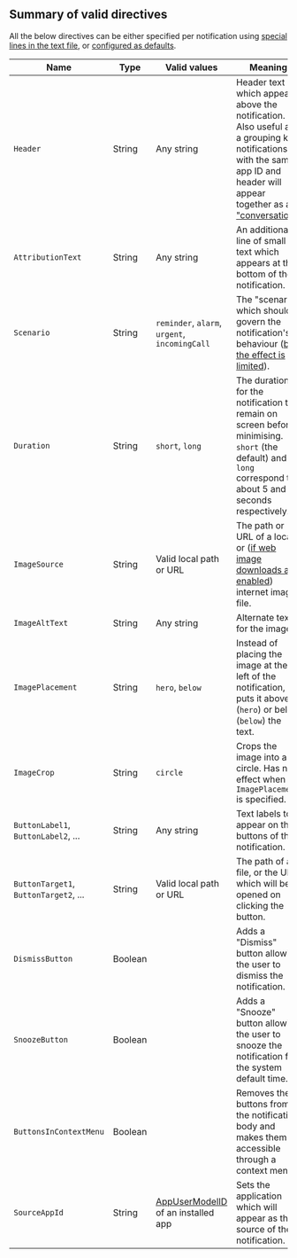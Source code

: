 ## Summary of valid directives

All the below directives can be either specified per notification using [special lines in the text file](file_format.md), or [configured as defaults](config.md).

| Name              | Type      | Valid values                      | Meaning                                                           |
|-------------------|-----------|-----------------------------------|-------------------------------------------------------------------|
| `Header`            | String    | Any string | Header text which appears above the notification. Also useful as a grouping key: notifications with the same app ID and header will appear together as a ["conversation"](https://docs.microsoft.com/en-us/windows/apps/design/shell/tiles-and-notifications/toast-headers). |
| `AttributionText`   | String    | Any string | An additional line of small text which appears at the bottom of the notification. |
| `Scenario`          | String    | `reminder`, `alarm`, `urgent`, `incomingCall` | The "scenario" which should govern the notification's behaviour ([but the effect is limited](directives_detail.md#scenario-and-duration)). |
| `Duration`          | String    | `short`, `long` | The duration for the notification to remain on screen before minimising.  `short` (the default) and `long` correspond to about 5 and 25 seconds respectively.|
| `ImageSource`       | String    | Valid local path or URL | The path or URL of a local or ([if web image downloads are enabled](internet_images.md)) internet image file. |
| `ImageAltText`      | String    | Any string | Alternate text for the image. |
| `ImagePlacement`    | String    | `hero`, `below` | Instead of placing the image at the left of the notification, puts it above (`hero`) or below (`below`) the text. |
| `ImageCrop`         | String    | `circle` | Crops the image into a circle.  Has no effect when `ImagePlacement` is specified. |
| `ButtonLabel1`, `ButtonLabel2`, ... | String | Any string | Text labels to appear on the buttons of the notification. |
| `ButtonTarget1`, `ButtonTarget2`, ... | String | Valid local path or URL | The path of a file, or the URL, which will be opened on clicking the button. |
| `DismissButton`   | Boolean || Adds a "Dismiss" button allowing the user to dismiss the notification. |
| `SnoozeButton`    | Boolean || Adds a "Snooze" button allowing the user to snooze the notification for the system default time. |
| `ButtonsInContextMenu` | Boolean || Removes the buttons from the notification body and makes them accessible through a context menu. |
| `SourceAppId`       | String    | [AppUserModelID](https://docs.microsoft.com/en-us/windows/win32/shell/appids) of an installed app | Sets the application which will appear as the source of the notification. |
